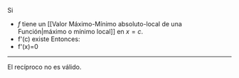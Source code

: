 Si 
- $f$ tiene un [[Valor Máximo-Mínimo absoluto-local de una Función|máximo o mínimo local]] en $x=c$.
- f'(c) existe
Entonces:
- f'(x)=0
***
El recíproco no es válido.